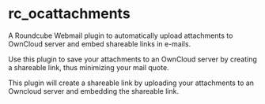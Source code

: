 # rc_ocattachments
A Roundcube Webmail plugin to automatically upload attachments to OwnCloud server and embed shareable links in e-mails.

Use this plugin to save your attachments to an OwnCloud server by creating a shareable link, thus minimizing your mail quote.

This plugin will create a shareable link by uploading your attachments to an Owncloud server and embedding the shareable link.
